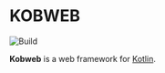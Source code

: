 KOBWEB
======

![Build](https://github.com/andrematheus/Kobweb/workflows/Build/badge.svg)

**Kobweb** is a web framework for [Kotlin](http://kotlinlang.org).